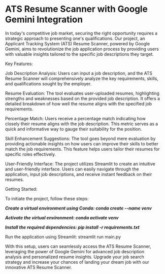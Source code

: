 # ATS Resume Scanner with Google Gemini Integration

In today's competitive job market, securing the right opportunity requires a strategic approach to presenting one's qualifications. Our project, an Applicant Tracking System (ATS) Resume Scanner, powered by Google Gemini, aims to revolutionize the job application process by providing users with valuable insights tailored to the specific job descriptions they target.

Key Features:

Job Description Analysis: Users can input a job description, and the ATS Resume Scanner will comprehensively analyze the key requirements, skills, and qualifications sought by the employer.

Resume Evaluation: The tool evaluates user-uploaded resumes, highlighting strengths and weaknesses based on the provided job description. It offers a detailed breakdown of how well the resume aligns with the specified job requirements.

Percentage Match: Users receive a percentage match indicating how closely their resume aligns with the job description. This metric serves as a quick and informative way to gauge their suitability for the position.

Skill Enhancement Suggestions: The tool goes beyond mere evaluation by providing actionable insights on how users can improve their skills to better match the job requirements. This feature helps users tailor their resumes for specific roles effectively.

User-Friendly Interface: The project utilizes Streamlit to create an intuitive and user-friendly interface. Users can easily navigate through the application, input job descriptions, and receive instant feedback on their resumes.

Getting Started:

To initiate the project, follow these steps:

***Create a virtual environment using Conda:
conda create --name venv***

***Activate the virtual environment:
conda activate venv***

***Install the required dependencies:
pip install -r requirements.txt***


Run the application using Streamlit:
streamlit run main.py

With this setup, users can seamlessly access the ATS Resume Scanner, leveraging the power of Google Gemini for advanced job description analysis and personalized resume insights. Upgrade your job search strategy and increase your chances of landing your dream job with our innovative ATS Resume Scanner.
